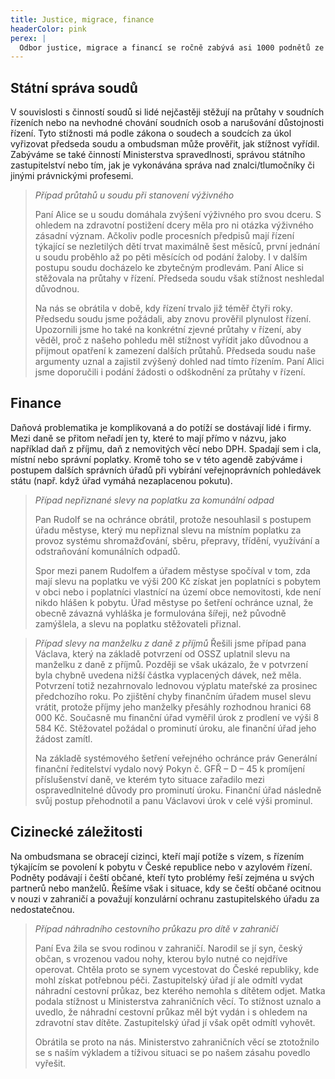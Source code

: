 ```yaml
---
title: Justice, migrace, finance
headerColor: pink
perex: |
  Odbor justice, migrace a financí se ročně zabývá asi 1000 podnětů ze tří tematických skupin: státní správa soudnictví, cizinecké právo a daně, poplatky a cla
---
```


## Státní správa soudů

V souvislosti s činností soudů si lidé nejčastěji stěžují na průtahy v soudních řízeních nebo na nevhodné chování soudních osob a narušování důstojnosti řízení. Tyto stížnosti má podle zákona o soudech a soudcích za úkol vyřizovat předseda soudu a ombudsman může prověřit, jak stížnost vyřídil. Zabýváme se také činností Ministerstva spravedlnosti, správou státního zastupitelství nebo tím, jak je vykonávána správa nad znalci/tlumočníky či jinými právnickými profesemi.

> _Případ průtahů u soudu při stanovení výživného_
>
> Paní Alice se u soudu domáhala zvýšení výživného pro svou dceru. S ohledem na zdravotní postižení dcery měla pro ni otázka výživného zásadní význam. Ačkoliv podle procesních předpisů mají řízení týkající se nezletilých dětí trvat maximálně šest měsíců, první jednání u soudu proběhlo až po pěti měsících od podání žaloby. I v dalším postupu soudu docházelo ke zbytečným prodlevám. Paní Alice si stěžovala na průtahy v řízení. Předseda soudu však stížnost neshledal důvodnou.
>
> Na nás se obrátila v době, kdy řízení trvalo již téměř čtyři roky. Předsedu soudu jsme požádali, aby znovu prověřil plynulost řízení. Upozornili jsme ho také na konkrétní zjevné průtahy v řízení, aby věděl, proč z našeho pohledu měl stížnost vyřídit jako důvodnou a přijmout opatření k zamezení dalších průtahů. Předseda soudu naše argumenty uznal a zajistil zvýšený dohled nad tímto řízením. Paní Alici jsme doporučili i podání žádosti o odškodnění za průtahy v řízení.

## Finance

Daňová problematika je komplikovaná a do potíží se dostávají lidé i firmy. Mezi daně se přitom neřadí jen ty, které to mají přímo v názvu, jako například daň z příjmu, daň z nemovitých věcí nebo DPH. Spadají sem i cla, místní nebo správní poplatky. Kromě toho se v této agendě zabýváme i postupem dalších správních úřadů při vybírání veřejnoprávních pohledávek státu (např. když úřad vymáhá nezaplacenou pokutu).

> _Případ nepřiznané slevy na poplatku za komunální odpad_
>
> Pan Rudolf se na ochránce obrátil, protože nesouhlasil s postupem úřadu městyse, který mu nepřiznal slevu na místním poplatku za provoz systému shromažďování, sběru, přepravy, třídění, využívání a odstraňování komunálních odpadů.
>
> Spor mezi panem Rudolfem a úřadem městyse spočíval v tom, zda mají slevu na poplatku ve výši 200 Kč získat jen poplatníci s pobytem v obci nebo i poplatníci vlastnící na území obce nemovitosti, kde není nikdo hlášen k pobytu. Úřad městyse po šetření ochránce uznal, že obecně závazná vyhláška je formulována šířeji, než původně zamýšlela, a slevu na poplatku stěžovateli přiznal.

> _Případ slevy na manželku z daně z příjmů_
> Řešili jsme případ pana Václava, který na základě potvrzení od OSSZ uplatnil slevu na manželku z daně z příjmů. Později se však ukázalo, že v potvrzení byla chybně uvedena nižší částka vyplacených dávek, než měla. Potvrzení totiž nezahrnovalo lednovou výplatu mateřské za prosinec předchozího roku. Po zjištění chyby finančním úřadem musel slevu vrátit, protože příjmy jeho manželky přesáhly rozhodnou hranici 68 000 Kč. Současně mu finanční úřad vyměřil úrok z prodlení ve výši 8 584 Kč. Stěžovatel požádal o prominutí úroku, ale finanční úřad jeho žádost zamítl.
>
> Na základě systémového šetření veřejného ochránce práv Generální finanční ředitelství vydalo nový Pokyn č. GFŘ – D – 45 k promíjení příslušenství daně, ve kterém tyto situace zařadilo mezi ospravedlnitelné důvody pro prominutí úroku. Finanční úřad následně svůj postup přehodnotil a panu Václavovi úrok v celé výši prominul.

## Cizinecké záležitosti

Na ombudsmana se obracejí cizinci, kteří mají potíže s vízem, s řízením týkajícím se povolení k pobytu v České republice nebo v azylovém řízení. Podněty podávají i čeští občané, kteří tyto problémy řeší zejména u svých partnerů nebo manželů. Řešíme však i situace, kdy se čeští občané ocitnou v nouzi v zahraničí a považují konzulární ochranu zastupitelského úřadu za nedostatečnou.

> _Případ náhradního cestovního průkazu pro dítě v zahraničí_
>
> Paní Eva žila se svou rodinou v zahraničí. Narodil se jí syn, český občan, s vrozenou vadou nohy, kterou bylo nutné co nejdříve operovat. Chtěla proto se synem vycestovat do České republiky, kde mohl získat potřebnou péči. Zastupitelský úřad jí ale odmítl vydat náhradní cestovní průkaz, bez kterého nemohla s dítětem odjet. Matka podala stížnost u Ministerstva zahraničních věcí. To stížnost uznalo a uvedlo, že náhradní cestovní průkaz měl být vydán i s ohledem na zdravotní stav dítěte. Zastupitelský úřad jí však opět odmítl vyhovět.
>
> Obrátila se proto na nás. Ministerstvo zahraničních věcí se ztotožnilo se s naším výkladem a tíživou situaci se po našem zásahu povedlo vyřešit.
